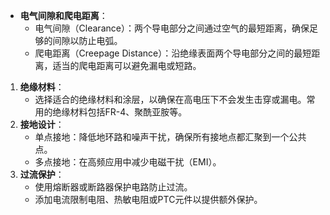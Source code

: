 - **电气间隙和爬电距离**：
  - 电气间隙（Clearance）：两个导电部分之间通过空气的最短距离，确保足够的间隙以防止电弧。
  - 爬电距离（Creepage Distance）：沿绝缘表面两个导电部分之间的最短距离，适当的爬电距离可以避免漏电或短路。

1. **绝缘材料**：
   - 选择适合的绝缘材料和涂层，以确保在高电压下不会发生击穿或漏电。常用的绝缘材料包括FR-4、聚酰亚胺等。
2. **接地设计**：
   - 单点接地：降低地环路和噪声干扰，确保所有接地点都汇聚到一个公共点。
   - 多点接地：在高频应用中减少电磁干扰（EMI）。
3. **过流保护**：
   - 使用熔断器或断路器保护电路防止过流。
   - 添加电流限制电阻、热敏电阻或PTC元件以提供额外保护。